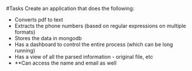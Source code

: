 #Tasks
Create an application that does the following:
 - Converts pdf to text 
 - Extracts the phone numbers (based on regular expressions on multiple formats)
 - Stores the data in mongodb
 - Has a dashboard to control the entire process (which can be long running)
 - Has a view of all the parsed information - original file, etc
 - **Can access the name and email as well 